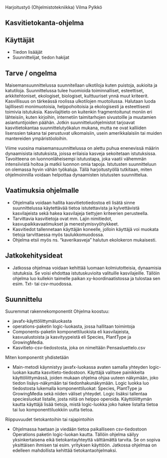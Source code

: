 Harjoitustyö (Ohjelmistotekniikka) Vilma Pylkkö

## Kasvitietokanta-ohjelma

Käyttäjät
---------

-   Tiedon lisääjät
-   Suunnittelijat, tiedon hakijat

Tarve / ongelma
---------------

Maisemansuunnittelussa suunnitellaan ulkotiloja kuten puistoja, aukioita ja katutiloja. Suunnittelussa tulee huomioida toiminnalliset, esteettiset, arkkitehtoniset, ekologiset, biologiset, kulttuuriset ynnä muut kriteerit. Kasvillisuus on tärkeässä roolissa ulkotilojen muotoilussa. Halutaan luoda lajillisesti monimuotoisia, helppohoitoisia ja ekologisesti ja esteettisesti toimivia istutuksia. Kasvilajitieto on kuitenkin fragmentoitunut moniin eri lähteisiin, kuten kirjoihin, internetiin taimitarhojen sivustoille ja muutamien asiantuntijoiden päähän. Jotkin suunnitteluohjelmistot tarjoavat kasvitietokantaa suunnittelutyökalun mukana, mutta ne ovat kalliiden lisenssien takana tai perustuvat ulkomaisiin, usein amerikkalaisiin tai muiden mantereiden ympäristöoloihin.

Viime vuosina maisemansuunnittelussa on alettu puhua enenevissä määrin dynaamisista istutuksista, joissa erilaisia kasveja sekoitetaan istutuksissa. Tavoitteena on luonnonläheisempi istutustapa, joka vaatii vähemmän intensiivistä hoitoa ja matkii luonnon omia tapoja. Istutusten suunnitteluun on olemassa hyvin vähän työkaluja. Tällä harjoitustyöllä tutkitaan, miten ohjelmoinnilla voidaan helpottaa dynaamisten istutusten suunnittelua.

Vaatimuksia ohjelmalle
----------------------

-   Ohjelmalla voidaan hallita kasvitietotiedostoa eli lisätä sinne suunnittelussa käytettävää tietoa istutettavista ja kylvettävistä kasvilajeista sekä hakea kasvilajeja tiettyjen kriteerien perusteella.
-   Tarvittavia kasvitietoja ovat mm. Lajin nimitiedot, kasvupaikkavaatimukset ja menestymisvyöhykkeet.
-   Kasvitiedot tallennetaan käyttäjän koneelle, jolloin käyttäjä voi muokata tietoja tarvittaessa myös taulukkomuodossa.
-   Ohjelma etsii myös ns. “kaverikasveja” halutun ekolokeron mukaisesti.

Jatkokehitysideat
-----------------

-   Jatkossa ohjelmaa voidaan kehittää luomaan kolmiutotteisia, dynaamisia istutuksia. Se voisi ehdottaa istutuskuvioita valituille kasvilajeille. Tällöin ohjelma luo kullekin taimelle paikan xy-koordinaatistossa ja tulostaa sen esim. Txt- tai csv-muodossa.

Suunnittelu
-----------

Suuremmat rakennekomponentit
Ohjelma koostuu: 
-   javafx-käyttöliittymäluokasta
-   operations-paketin logic-luokasta, jossa hallitaan toimintoja
-   Components-paketin komponettiluokista eli kasvilajeista, kasvualustoista ja kasvityypeistä eli Species, PlantType ja GrowingMedia.
-   Kasvitieto-csv-tiedostosta, joka on nimeltään Pensasluettelo.csv

Miten komponentit yhdistetään
-   Main-metodi käynnistyy javafx-luokassa avaten samalla yhteyden logic-luokan kautta kasvitieto-tiedostoon. Käyttäjä valitsee painikkeita käyttöliittymässä, joiden mukaan ohjelma ohjaa uuteen näkymään, joko tiedon lisäys-näkymään tai tiedonhakunäkymään. Logic luokka luo tiedostosta lukemalla komponenttiluokat: Species, PlantType ja GrowingMedia sekä niiden väliset yhteydet. Logic lisäksi tallentaa speciesluokat listalle, josta niitä on helppo operoida. Käyttöliittymän kautta käyttäjä lisää tietoja, mistä logic-luokka joko hakee listalta tietoa tai luo komponenttiluokkiin uutta tietoa.

Riippuvuudet tietokantoihin tai rajapintoihin
-   Ohjelmassa haetaan ja viedään tietoa paikalliseen csv-tiedostoon Operations paketin logic-luokan kautta. Tällöin ohjelma säilyy yksinkertaisena eikä tietokantayhteyttä välttämättä tarvita. Se on sopiva yksittäisen ihmisen tai esim. yrityksen käyttöön. Jatkossa ohjelmaa on edelleen mahdollista kehittää tietokantaohjelmaksi.
